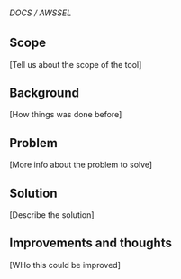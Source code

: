 ###### DOCS / AWSSEL
## Scope
[Tell us about the scope of the tool]

## Background
[How things was done before]

## Problem
[More info about the problem to solve]

## Solution
[Describe the solution]

## Improvements and thoughts
[WHo this could be improved]
